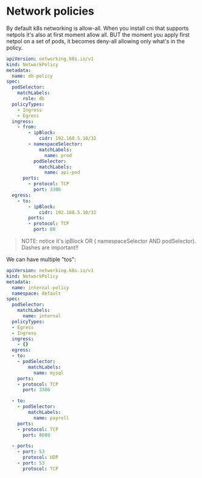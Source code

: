 # Network policies

By default k8s networking is allow-all. When you install cni that supports netpols it's also at first moment allow all. BUT the moment you apply first netpol on a set of pods, it becomes deny-all allowing only what's in the policy.

```yaml
apiVersion: networking.k8s.io/v1
kind: NetworkPolicy
metadata:
  name: db-policy
spec:
  podSelector:
    matchLabels:
      role: db
  policyTypes:
    - Ingress
    - Egress
  ingress:
    - from:
        - ipBlock:
            cidr: 192.168.5.10/32
        - namespaceSelector:
            matchLabels:
              name: prod
          podSelector:
            matchLabels:
              name: api-pod
      ports:
        - protocol: TCP
          port: 3306
  egress:
    - to:
        - ipBlock:
            cidr: 192.168.5.10/32
        ports:
        - protocol: TCP
          port: 80
```

> NOTE: notice it's ipBlock OR ( namespaceSelector AND podSelector). Dashes are important!!

We can have multiple "tos":
```yaml
apiVersion: networking.k8s.io/v1
kind: NetworkPolicy
metadata:
  name: internal-policy
  namespace: default
spec:
  podSelector:
    matchLabels:
      name: internal
  policyTypes:
  - Egress
  - Ingress
  ingress:
    - {}
  egress:
  - to:
    - podSelector:
        matchLabels:
          name: mysql
    ports:
    - protocol: TCP
      port: 3306

  - to:
    - podSelector:
        matchLabels:
          name: payroll
    ports:
    - protocol: TCP
      port: 8080

  - ports:
    - port: 53
      protocol: UDP
    - port: 53
      protocol: TCP
```
